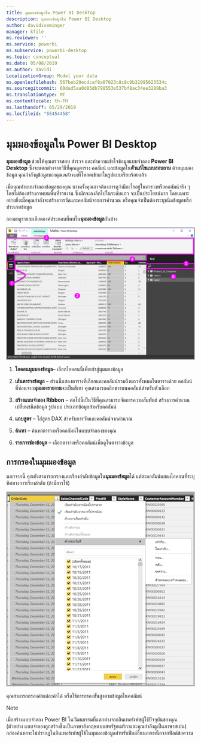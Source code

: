 ```yaml
---
title: มุมมองข้อมูลใน Power BI Desktop
description: มุมมองข้อมูลใน Power BI Desktop
author: davidiseminger
manager: kfile
ms.reviewer: ''
ms.service: powerbi
ms.subservice: powerbi-desktop
ms.topic: conceptual
ms.date: 05/08/2019
ms.author: davidi
LocalizationGroup: Model your data
ms.openlocfilehash: 567beb29ecdcaf8a07023c8c8c9b32995623534c
ms.sourcegitcommit: 60dad5aa0d85db790553e537bf8ac34ee3289ba3
ms.translationtype: MT
ms.contentlocale: th-TH
ms.lasthandoff: 05/29/2019
ms.locfileid: "65454458"
---
```

# <a name="data-view-in-power-bi-desktop"></a>มุมมองข้อมูลใน Power BI Desktop
**มุมมองข้อมูล** ช่วยให้คุณตรวจสอบ สำรวจ และทำความเข้าใจข้อมูลแบบจำลอง **Power BI Desktop** ซึ่งจะแตกต่างจากวิธีที่คุณดูตาราง คอลัมน์ และข้อมูลใน**ตัวแก้ไขแบบสอบถาม** ด้วยมุมมองข้อมูล คุณกำลังดูข้อมูลของคุณ*หลังจาก*ที่โหลดเข้ามาในรูปแบบเรียบร้อยแล้ว

เมื่อคุณทำแบบจำลองข้อมูลของคุณ บางครั้งคุณอาจต้องการดูว่ามีอะไรอยู่ในตารางหรือคอลัมน์จริง ๆ โดยไม่ต้องสร้างภาพบนพื้นที่รายงาน ซึ่งมักจะลงลึกไปในระดับแถว จะเป็นประโยชน์มาก โดยเฉพาะอย่างยิ่งเมื่อคุณกำลังจะสร้างการวัดและคอลัมน์จากการคำนวณ หรือคุณจำเป็นต้องระบุชนิดข้อมูลหรือประเภทข้อมูล

ลองมาดูรายละเอียดองค์ประกอบที่พบใน**มุมมองข้อมูล**กันบ้าง

![มุมมองข้อมูลใน Power BI Desktop](media/desktop-data-view/dataview_fullscreen.png)

1. **ไอคอนมุมมองข้อมูล**– เลือกไอคอนนี้เพื่อเข้าสู่มุมมองข้อมูล

2. **เส้นตารางข้อมูล** – ส่วนนี้แสดงตารางที่เลือกและคอลัมน์รวมถึงแถวทั้งหมดในตารางด้วย คอลัมน์ที่ซ่อนจาก**มุมมองรายงาน**จะเป็นสีเทา คุณสามารถคลิกขวาบนคอลัมน์สำหรับตัวเลือก

3. **สร้างแบบจำลอง Ribbon** – ต่อไปนี้เป็นวิธีที่คุณสามารถจัดการความสัมพันธ์ สร้างการคำนวณ เปลี่ยนชนิดข้อมูล รูปแบบ ประเภทข้อมูลสำหรับคอลัมน์

4. **แถบสูตร** – ใส่สูตร DAX สำหรับการวัดและคอลัมน์จากคำนวณ

5. **ค้นหา** – ค้นหาตารางหรือคอลัมน์ในแบบจำลองของคุณ

6. **รายการช่องข้อมูล** – เลือกตารางหรือคอลัมน์เพื่อดูในตารางข้อมูล

## <a name="filtering-in-data-view"></a>การกรองในมุมมองข้อมูล

นอกจากนี้ คุณยังสามารถกรองและเรียงลำดับข้อมูลใน**มุมมองข้อมูล**ได้ แต่ละคอลัมน์แสดงไอคอนที่ระบุทิศทางการเรียงลำดับ (ถ้ามีการใช้)

![เรียงลำดับและกรองในมุมมองข้อมูลใน Power BI Desktop](media/desktop-data-view/dataview_sort-and-filter.png)

คุณสามารถกรองค่าแต่ละค่าได้ หรือใช้การกรองขั้นสูงตามข้อมูลในคอลัมน์ 

> [!NOTE]
> เมื่อสร้างแบบจำลอง Power BI ในวัฒนธรรมที่แตกต่างจากอินเทอร์เฟซผู้ใช้ปัจจุบันของคุณ (ตัวอย่าง แบบจำลองถูกสร้างขึ้นเป็นภาษาอังกฤษแบบสหรัฐอเมริกาและคุณกำลังดูเป็นภาษาสเปน) กล่องค้นหาจะไม่ปรากฏในอินเทอร์เฟซผู้ใช้ในมุมมองข้อมูลสำหรับฟิลด์อื่นนอกเหนือจากฟิลด์ข้อความ

